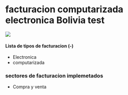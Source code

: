 # facturacion computarizada electronica Bolivia test

![](https://pandao.github.io/editor.md/images/logos/editormd-logo-180x180.png)

#### Lista de tipos de facturacion (-)

- Electronica
- computarizada

### sectores de facturacion implemetados

- Compra y venta
